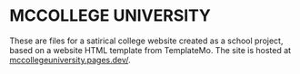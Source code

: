 # MCCOLLEGE UNIVERSITY
These are files for a satirical college website created as a school project, based on a website HTML template from TemplateMo. The site is hosted at [mccollegeuniversity.pages.dev/](https://mccollegeuniversity.pages.dev/).
